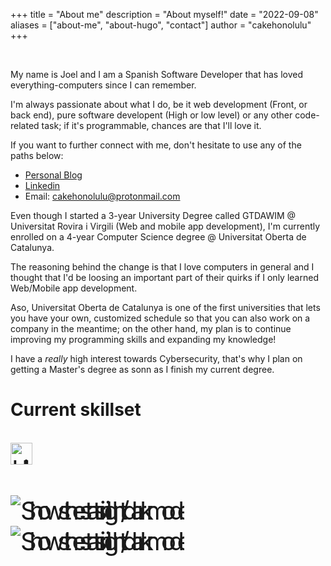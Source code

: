 +++
title = "About me"
description = "About myself!"
date = "2022-09-08"
aliases = ["about-me", "about-hugo", "contact"]
author = "cakehonolulu"
+++

<br>

My name is Joel and I am a Spanish Software Developer that has loved everything-computers since I can remember.

I'm always passionate about what I do, be it web development (Front, or back end), pure software developent (High or low level) or any other code-related task; if it's programmable, chances are that I'll love it.

If you want to further connect with me, don't hesitate to use any of the paths below:

* [Personal Blog](https://cakehonolulu.github.io)
* [Linkedin](https://www.linkedin.com/in/joel-bueno-calvache)
* Email: cakehonolulu@protonmail.com

Even though I started a 3-year University Degree called GTDAWIM @ Universitat Rovira i Virgili (Web and mobile app development), I'm currently enrolled on a 4-year Computer Science degree @ Universitat Oberta de Catalunya.

The reasoning behind the change is that I love computers in general and I thought that I'd be loosing an important part of their quirks if I only learned Web/Mobile app development.

Aso, Universitat Oberta de Catalunya is one of the first universities that lets you have your own, customized schedule so that you can also work on a company in the meantime; on the other hand, my plan is to continue improving my programming skills and expanding my knowledge!

I have a *really* high interest towards Cybersecurity, that's why I plan on getting a Master's degree as sonn as I finish my current degree.

# Current skillset

<br>

<div class="abilities" style="font-size: 40px; letter-spacing: -11.5px;"> 
<i class="devicon-c-line-wordmark"></i>
<i class="devicon-rust-plain"></i>
<i class="devicon-python-plain-wordmark"></i>
<i class="devicon-git-plain-wordmark"></i>
<i class="devicon-markdown-original"></i>
<i class="devicon-bash-plain"></i>
<i class="devicon-linux-plain"></i>
<i class="devicon-html5-plain-wordmark"></i>
<i class="devicon-css3-plain-wordmark"></i>
<i class="devicon-javascript-plain"></i>
<i class="devicon-mysql-plain-wordmark"></i>
<i class="devicon-mongodb-plain-wordmark"></i>
<i class="devicon-java-plain-wordmark"></i>
<i class="devicon-spring-plain-wordmark"></i>
<img alt="Hibernate Framework" src="https://design.jboss.org/hibernate/logo/final/hibernate_icon_whitebkg_256px.png" width="35" height="35" />
<i class="devicon-nodejs-plain"></i>
<i class="devicon-angularjs-plain"></i>
<i class="devicon-amazonwebservices-plain"></i>
<i class="devicon-typescript-plain"></i>
<br>
<br>

<picture>
  <img alt="Shows the stats in light/dark mode" src="https://api.githubtrends.io/user/svg/cakehonolulu/langs?time_range=one_year&use_percent=True&theme=dark">
</picture>

<picture>
  <img alt="Shows the stats in light/dark mode" src="https://api.githubtrends.io/user/svg/cakehonolulu/repos?time_range=one_year&loc_metric=changed&theme=dark">
</picture>
  
